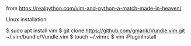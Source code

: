 from https://realpython.com/vim-and-python-a-match-made-in-heaven/

Linux installation 

$ sudo apt install vim
$ git clone https://github.com/gmarik/Vundle.vim.git ~/.vim/bundle/Vundle.vim
$ touch ~/.vimrc
$ vim
:PluginInstall

